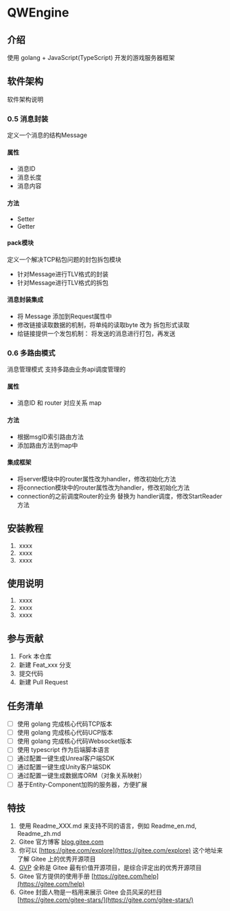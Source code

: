 # QWEngine

## 介绍
使用 golang + JavaScript(TypeScript) 开发的游戏服务器框架

## 软件架构
软件架构说明

### 0.5 消息封装

定义一个消息的结构Message

#### 属性

- 消息ID
- 消息长度
- 消息内容

#### 方法

- Setter
- Getter

#### pack模块

定义一个解决TCP粘包问题的封包拆包模块

- 针对Message进行TLV格式的封装
- 针对Message进行TLV格式的拆包

#### 消息封装集成

- 将 Message 添加到Request属性中
- 修改链接读取数据的机制，将单纯的读取byte 改为 拆包形式读取
- 给链接提供一个发包机制： 将发送的消息进行打包，再发送

### 0.6 多路由模式

消息管理模式 支持多路由业务api调度管理的

#### 属性

- 消息ID 和 router 对应关系 map

#### 方法

- 根据msgID索引路由方法
- 添加路由方法到map中

#### 集成框架

- 将server模块中的router属性改为handler，修改初始化方法
- 将connection模块中的router属性改为handler，修改初始化方法
- connection的之前调度Router的业务 替换为 handler调度，修改StartReader方法

## 安装教程

1.  xxxx
2.  xxxx
3.  xxxx

## 使用说明

1.  xxxx
2.  xxxx
3.  xxxx

## 参与贡献

1.  Fork 本仓库
2.  新建 Feat_xxx 分支
3.  提交代码
4.  新建 Pull Request

## 任务清单

- [ ] 使用 golang 完成核心代码TCP版本
- [ ] 使用 golang 完成核心代码UCP版本
- [ ] 使用 golang 完成核心代码Websocket版本
- [ ] 使用 typescript 作为后端脚本语言
- [ ] 通过配置一键生成Unreal客户端SDK
- [ ] 通过配置一键生成Unity客户端SDK
- [ ] 通过配置一键生成数据库ORM（对象关系映射）
- [ ] 基于Entity-Component加购的服务器，方便扩展

## 特技

1.  使用 Readme\_XXX.md 来支持不同的语言，例如 Readme\_en.md, Readme\_zh.md
2.  Gitee 官方博客 [blog.gitee.com](https://blog.gitee.com)
3.  你可以 [https://gitee.com/explore](https://gitee.com/explore) 这个地址来了解 Gitee 上的优秀开源项目
4.  [GVP](https://gitee.com/gvp) 全称是 Gitee 最有价值开源项目，是综合评定出的优秀开源项目
5.  Gitee 官方提供的使用手册 [https://gitee.com/help](https://gitee.com/help)
6.  Gitee 封面人物是一档用来展示 Gitee 会员风采的栏目 [https://gitee.com/gitee-stars/](https://gitee.com/gitee-stars/)

